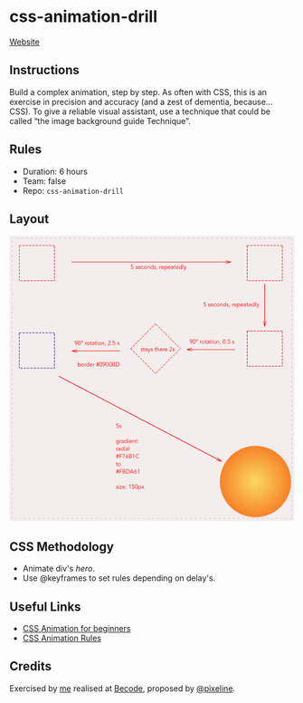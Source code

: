 # css-animation-drill
[Website](https://pedroseromenho.github.io/css-animation-drill/)

## Instructions

Build a complex animation, step by step.
As often with CSS, this is an exercise in precision and accuracy (and a zest of dementia, because… CSS). To give a reliable visual assistant, use a technique that could be called “the image background guide Technique”.

## Rules

- Duration: 6 hours
- Team: false
- Repo: `css-animation-drill`

## Layout

![layout](images/css_animation_exercise_4.png)

## CSS Methodology

- Animate div's *hero*.
- Use @keyframes to set rules depending on delay's.

## Useful Links

- [CSS Animation for beginners](https://robots.thoughtbot.com/css-animation-for-beginners)
- [CSS Animation Rules](https://marksheet.io/css-animations.html)

## Credits

Exercised by [me](https://github.com/pedroseromenho) realised at [Becode](https://becode.org), proposed by [@pixeline](https://github.com/pixeline).